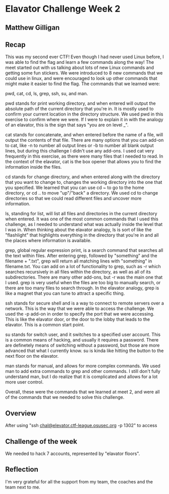 # Elavator Challenge Week 2
## Matthew Gilligan

## Recap
This was my second ever CTF! Even though I had never used Linux before, I was able to find the flag and learn a few commands along the way! The meet started out with us talking about lots of new Linux commands and getting some fun stickers. We were introduced to 8 new commands that we could use in linux, and were encouraged to look up other commands that might make it easier to find the flag. The commands that we learned were:

pwd, cat, cd, ls, grep, ssh, su, and man.

pwd stands for print working directory, and when entered will output the absolute path of the current directory that you're in. It is mostly used to confirm your current location in the directory structure. We used pwd in this exercise to confirm where we were. If I were to explain it in with the analogy of an elavator, this is the sign that says "you are on level _".

cat stands for concatenate, and when entered before the name of a file, will output the contents of that file. There are many options that you can add-on to cat, like -n to number all output lines or -b to number all blank output lines, but during this challenge I didn't use any add-ons. I used cat very frequently in this exercise, as there were many files that I needed to read. In the context of the elavator, cat is the box opener that allows you to find the information inside the files. 

cd stands for change directory, and when entered along with the directory that you want to change to, changes the working directory into the one that you specified. We learned that you can use cd ~ to go to the home directory, or cd .. to move "up"/"back" a directory. We used cd to change directories so that we could read different files and uncover more information. 

ls, standing for list, will list all files and directories in the current directory when entered. It was one of the most common commands that I used this challenge, as I needed to understand what was actually inside the level that I was in. When thinking about the elavator analogy, ls is sort of like the "flashlight" that highlights everything in the directory that you're in and all the places where information is available.

grep, global regular expression print, is a search command that searches all the text within files. After entering grep, followed by "something" and the filename + ".txt", grep will return all matching lines with "something" in filename.txt. You can add on a lot of functionality to grep, such as -r which searches recursively in all files within the directory, as well as all of its subdirectories. There are many other add-ons, but -r was the main one that I used. grep is very useful when the files are too big to manually search, or there are too many files to search through. In the elavator analogy, grep is like a magnet that you can tune to attract a specific thing. 

ssh stands for secure shell and is a way to connect to remote servers over a network. This is the way that we were able to access the challenge. We used the -p add-on in order to specify the port that we were accessing. This is like the elavator door, or the door to the lobby that leads to the elavator. This is a common start point.

su stands for switch user, and it switches to a specified user account. This is a common means of hacking, and usually it requires a password. There are definetely means of switching without a password, but those are more advanced that what I currently know. su is kinda like hitting the button to the next floor on the elavator.

man stands for manual, and allows for more complex commands. We used man to add extra commands to grep and other commands. I still don't fully understand man, but I do realize that it is complicated and allows for a lot more user control. 

Overall, these were the commands that we learned at meet 2, and were all of the commands that we needed to solve this challenge.
## Overview
After using "ssh chal@elevator.ctf-league.osusec.org -p 1302" to access
## Challenge of the week
We needed to hack 7 accounts, represented by "elavator floors".
## Reflection
 I'm very grateful for all the support from my team, the coaches and the team next to me. 
